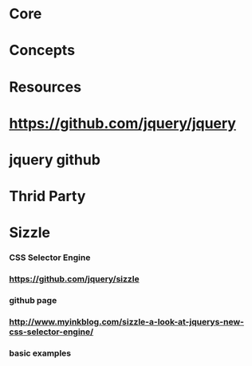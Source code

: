 # Core
# Concepts
# Resources
# https://github.com/jquery/jquery
# jquery github
# Thrid Party
# Sizzle
### CSS Selector Engine
### https://github.com/jquery/sizzle
### github page
### http://www.myinkblog.com/sizzle-a-look-at-jquerys-new-css-selector-engine/
### basic examples
